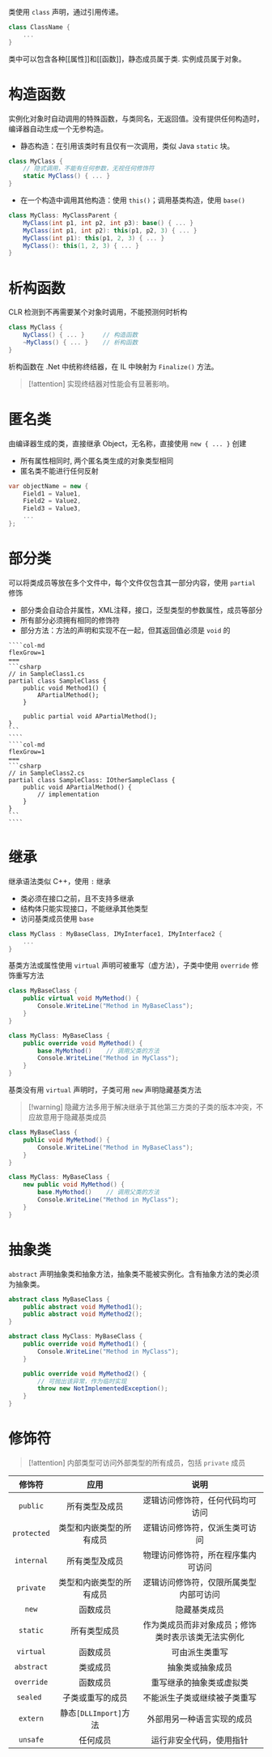 类使用 `class` 声明，通过引用传递。

```csharp
class ClassName {
    ...
}
```

类中可以包含各种[[属性]]和[[函数]]，静态成员属于类. 实例成员属于对象。

# 构造函数

实例化对象时自动调用的特殊函数，与类同名，无返回值。没有提供任何构造时，编译器自动生成一个无参构造。

- 静态构造：在引用该类时有且仅有一次调用，类似 Java `static` 块。
   
```csharp
class MyClass {
    // 隐式调用，不能有任何参数，无视任何修饰符
    static MyClass() { ... }
}
```

- 在一个构造中调用其他构造：使用 `this()`；调用基类构造，使用 `base()`
   
```csharp
class MyClass: MyClassParent {
    MyClass(int p1, int p2, int p3): base() { ... }
    MyClass(int p1, int p2): this(p1, p2, 3) { ... }
    MyClass(int p1): this(p1, 2, 3) { ... }
    MyClass(): this(1, 2, 3) { ... }
}
```

# 析构函数

CLR 检测到不再需要某个对象时调用，不能预测何时析构

```csharp
class MyClass {
    NyClass() { ... }     // 构造函数
    ~MyClass() { ... }    // 析构函数
}
```

析构函数在 .Net 中统称终结器，在 IL 中映射为 `Finalize()` 方法。

> [!attention] 实现终结器对性能会有显著影响。

# 匿名类

由编译器生成的类，直接继承 Object，无名称，直接使用 `new { ... }` 创建 
- 所有属性相同时, 两个匿名类生成的对象类型相同
- 匿名类不能进行任何反射

```csharp
var objectName = new {
    Field1 = Value1,
    Field2 = Value2,
    Field3 = Value3,
    ...
};
```

# 部分类

可以将类成员等放在多个文件中，每个文件仅包含其一部分内容，使用 `partial` 修饰

- 部分类会自动合并属性，XML注释，接口，泛型类型的参数属性，成员等部分
- 所有部分必须拥有相同的修饰符
- 部分方法：方法的声明和实现不在一起，但其返回值必须是 `void` 的

`````col
````col-md
flexGrow=1
===
```csharp
// in SampleClass1.cs
partial class SampleClass {
    public void Method1() {
        APartialMethod();
    }

    public partial void APartialMethod();
}
```
````
````col-md
flexGrow=1
===
```csharp
// in SampleClass2.cs
partial class SampleClass: IOtherSampleClass {
    public void APartialMethod() {
        // implementation
    }
}
```
````
`````

# 继承

继承语法类似 C++，使用 `:` 继承
- 类必须在接口之前，且不支持多继承
- 结构体只能实现接口，不能继承其他类型
- 访问基类成员使用 `base`

```csharp
class MyClass : MyBaseClass, IMyInterface1, IMyInterface2 {
    ...
}
```

基类方法或属性使用 `virtual` 声明可被重写（虚方法），子类中使用 `override` 修饰重写方法

```csharp
class MyBaseClass {
    public virtual void MyMethod() {
        Console.WriteLine("Method in MyBaseClass");
    }
}

class MyClass: MyBaseClass {
    public override void MyMethod() {
        base.MyMothod()    // 调用父类的方法
        Console.WriteLine("Method in MyClass");
    }
}
```

基类没有用 `virtual` 声明时，子类可用 `new` 声明隐藏基类方法

> [!warning] 隐藏方法多用于解决继承于其他第三方类的子类的版本冲突，不应故意用于隐藏基类成员

```csharp
class MyBaseClass {
    public void MyMethod() {
        Console.WriteLine("Method in MyBaseClass");
    }
}

class MyClass: MyBaseClass {
    new public void MyMethod() {
        base.MyMothod()    // 调用父类的方法
        Console.WriteLine("Method in MyClass");
    }
}
```

# 抽象类

`abstract` 声明抽象类和抽象方法，抽象类不能被实例化。含有抽象方法的类必须为抽象类。

```csharp
abstract class MyBaseClass {
    public abstract void MyMethod1();
    public abstract void MyMethod2();
}

abstract class MyClass: MyBaseClass {
    public override void MyMethod1() {
        Console.WriteLine("Method in MyClass");
    }

    public override void MyMethod2() {
        // 可抛出该异常，作为临时实现
        throw new NotImplementedException();
    }
}
```

# 修饰符

> [!attention] 内部类型可访问外部类型的所有成员，包括 `private` 成员

|     修饰符     |        应用         |            说明             |
| :---------: | :---------------: | :-----------------------: |
|  `public`   |      所有类型及成员      |     逻辑访问修饰符，任何代码均可访问      |
| `protected` |   类型和内嵌类型的所有成员    |      逻辑访问修饰符，仅派生类可访问      |
| `internal`  |      所有类型及成员      |     物理访问修饰符，所在程序集内可访问     |
|  `private`  |   类型和内嵌类型的所有成员    |    逻辑访问修饰符，仅限所属类型内部可访问    |
|    `new`    |       函数成员        |          隐藏基类成员           |
|  `static`   |      所有类型成员       | 作为类成员而非对象成员；修饰类时表示该类无法实例化 |
|  `virtual`  |       函数成员        |          可由派生类重写          |
| `abstract`  |       类或成员        |         抽象类或抽象成员          |
| `override`  |       函数成员        |       重写继承的抽象类或虚拟类        |
|  `sealed `  |     子类或重写的成员      |      不能派生子类或继续被子类重写       |
|  `extern`   | 静态`[DLLImport]`方法 |       外部用另一种语言实现的成员       |
|  `unsafe`   |       任何成员        |       运行非安全代码，使用指针        |